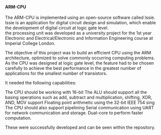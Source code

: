 ####  ARM-CPU
The ARM-CPU is implemented using an open-source software called Issie. Issie is an application for digital circuit design and simulation, which enable the development of digital circuit at logic gate level.  
the processing unit was developed as a university project for the 1st year Electronic and Electrical/Electronic and Information Engineering course at Imperial College London.

The objective of this project was to build an efficient CPU using the ARM architecture, optimized to solve commonly occurring computing problems. As the CPU was designed at logic gate level, the feature had to be chosen carefully to achieve the best performance in the greatest number of applications for the smallest number of transistors.


It needed the following capabilities:

The CPU should be working with 16-bit 
The ALU should support all the basing operations such as add, subtract and multiplication, shifting, XOR, AND, MOV
support Floating point arithmetic using the 32-bit IEEE 754 sing 
The CPU should also support pipelining
Serial communication using UART for network communication and storage.
Dual-core to perform faster computation.

These were successfully developed and can be seen within the repository.
	
	

